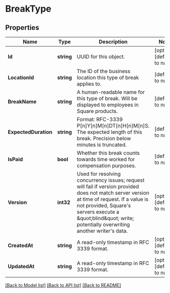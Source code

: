# BreakType

## Properties
Name | Type | Description | Notes
------------ | ------------- | ------------- | -------------
**Id** | **string** | UUID for this object. | [optional] [default to null]
**LocationId** | **string** | The ID of the business location this type of break applies to. | [default to null]
**BreakName** | **string** | A human-readable name for this type of break. Will be displayed to employees in Square products. | [default to null]
**ExpectedDuration** | **string** | Format: RFC-3339 P[n]Y[n]M[n]DT[n]H[n]M[n]S. The expected length of this break. Precision below minutes is truncated. | [default to null]
**IsPaid** | **bool** | Whether this break counts towards time worked for compensation purposes. | [default to null]
**Version** | **int32** | Used for resolving concurrency issues; request will fail if version provided does not match server version at time of request. If a value is not provided, Square&#x27;s servers execute a \&quot;blind\&quot; write; potentially overwriting another writer&#x27;s data. | [optional] [default to null]
**CreatedAt** | **string** | A read-only timestamp in RFC 3339 format. | [optional] [default to null]
**UpdatedAt** | **string** | A read-only timestamp in RFC 3339 format. | [optional] [default to null]

[[Back to Model list]](../README.md#documentation-for-models) [[Back to API list]](../README.md#documentation-for-api-endpoints) [[Back to README]](../README.md)


